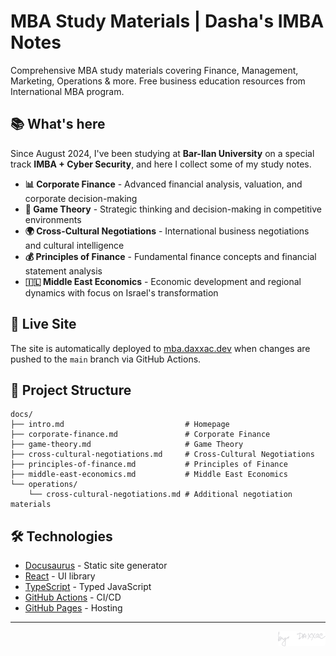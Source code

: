 # MBA Study Materials | Dasha's IMBA Notes

Comprehensive MBA study materials covering Finance, Management, Marketing, Operations & more. Free business education resources from International MBA program.

## 📚 What's here

Since August 2024, I've been studying at **Bar-Ilan University** on a special track **IMBA + Cyber Security**, and here I collect some of my study notes.

- **📊 Corporate Finance** - Advanced financial analysis, valuation, and corporate decision-making
- **🎯 Game Theory** - Strategic thinking and decision-making in competitive environments  
- **🌍 Cross-Cultural Negotiations** - International business negotiations and cultural intelligence
- **💰 Principles of Finance** - Fundamental finance concepts and financial statement analysis
- **🇮🇱 Middle East Economics** - Economic development and regional dynamics with focus on Israel's transformation

## 🚀 Live Site

The site is automatically deployed to [mba.daxxac.dev](https://mba.daxxac.dev) when changes are pushed to the `main` branch via GitHub Actions.

## 📁 Project Structure

```
docs/
├── intro.md                           # Homepage
├── corporate-finance.md               # Corporate Finance
├── game-theory.md                     # Game Theory
├── cross-cultural-negotiations.md     # Cross-Cultural Negotiations
├── principles-of-finance.md           # Principles of Finance
├── middle-east-economics.md           # Middle East Economics
└── operations/
    └── cross-cultural-negotiations.md # Additional negotiation materials
```

## 🛠️ Technologies

- [Docusaurus](https://docusaurus.io/) - Static site generator
- [React](https://reactjs.org/) - UI library
- [TypeScript](https://www.typescriptlang.org/) - Typed JavaScript
- [GitHub Actions](https://github.com/features/actions) - CI/CD
- [GitHub Pages](https://pages.github.com/) - Hosting

---

<div align="right">
  <a href="https://github.com/daxxac" target="_blank">
    <img src="static/img/light.webp" alt="daxxac" height="24" style="border-radius: 4px;">
  </a>
</div>